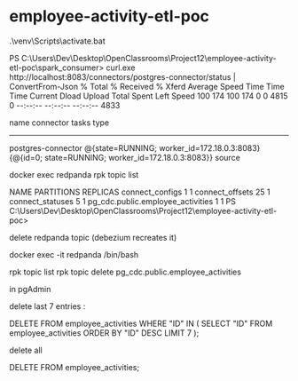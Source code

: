 # employee-activity-etl-poc

.\venv\Scripts\activate.bat




PS C:\Users\Dev\Desktop\OpenClassrooms\Project12\employee-activity-etl-poc\spark_consumer> curl.exe http://localhost:8083/connectors/postgres-connector/status | ConvertFrom-Json
  % Total    % Received % Xferd  Average Speed   Time    Time     Time  Current
                                 Dload  Upload   Total   Spent    Left  Speed
100   174  100   174    0     0   4815      0 --:--:-- --:--:-- --:--:--  4833

name               connector                                   tasks                                               type
----               ---------                                   -----                                               ----
postgres-connector @{state=RUNNING; worker_id=172.18.0.3:8083} {@{id=0; state=RUNNING; worker_id=172.18.0.3:8083}} source


docker exec redpanda rpk topic list

NAME                               PARTITIONS  REPLICAS
connect_configs                    1           1
connect_offsets                    25          1
connect_statuses                   5           1
pg_cdc.public.employee_activities  1           1
PS C:\Users\Dev\Desktop\OpenClassrooms\Project12\employee-activity-etl-poc>





delete redpanda topic (debezium recreates it)

docker exec -it redpanda /bin/bash

rpk topic list
rpk topic delete pg_cdc.public.employee_activities


in pgAdmin


delete last 7 entries :

DELETE FROM employee_activities 
WHERE "ID" IN (
  SELECT "ID" 
  FROM employee_activities 
  ORDER BY "ID" DESC 
  LIMIT 7
);


delete all

DELETE FROM employee_activities;
